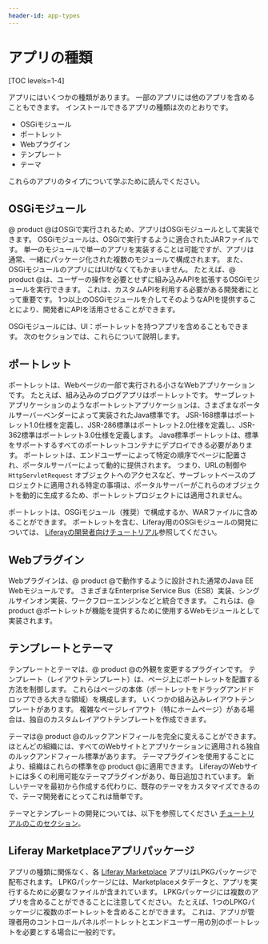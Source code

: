 ```yaml
---
header-id: app-types
---
```


# アプリの種類

[TOC levels=1-4]

アプリにはいくつかの種類があります。 一部のアプリには他のアプリを含めることもできます。 インストールできるアプリの種類は次のとおりです。

  - OSGiモジュール
  - ポートレット
  - Webプラグイン
  - テンプレート
  - テーマ

これらのアプリのタイプについて学ぶために読んでください。

## OSGiモジュール

@ product @はOSGiで実行されるため、アプリはOSGiモジュールとして実装できます。 OSGiモジュールは、OSGiで実行するように適合されたJARファイルです。 単一のモジュールで単一のアプリを実装することは可能ですが、アプリは通常、一緒にパッケージ化された複数のモジュールで構成されます。 また、OSGiモジュールのアプリにはUIがなくてもかまいません。 たとえば、@ product @は、ユーザーの操作を必要とせずに組み込みAPIを拡張するOSGiモジュールを実行できます。 これは、カスタムAPIを利用する必要がある開発者にとって重要です。 1つ以上のOSGiモジュールを介してそのようなAPIを提供することにより、開発者にAPIを活用させることができます。


<!-- Uncomment when the article is published. Jim
To see a list of @product@'s
API modules, see the reference article
Finding Liferay API Modules(/docs/7-1/reference/-/knowledge_base/r/finding-liferay-api-modules). 
-->

OSGiモジュールには、UI：ポートレットを持つアプリを含めることもできます。 次のセクションでは、これらについて説明します。

## ポートレット

ポートレットは、Webページの一部で実行される小さなWebアプリケーションです。 たとえば、組み込みのブログアプリはポートレットです。 サーブレットアプリケーションのようなポートレットアプリケーションは、さまざまなポータルサーバーベンダーによって実装されたJava標準です。 JSR-168標準はポートレット1.0仕様を定義し、JSR-286標準はポートレット2.0仕様を定義し、JSR-362標準はポートレット3.0仕様を定義します。 Java標準ポートレットは、標準をサポートするすべてのポートレットコンテナにデプロイできる必要があります。 ポートレットは、エンドユーザーによって特定の順序でページに配置され、ポータルサーバーによって動的に提供されます。 つまり、URLの制御や `HttpServletRequest` オブジェクトへのアクセスなど、サーブレットベースのプロジェクトに適用される特定の事項は、ポータルサーバーがこれらのオブジェクトを動的に生成するため、ポートレットプロジェクトには適用されません。

ポートレットは、OSGiモジュール（推奨）で構成するか、WARファイルに含めることができます。 ポートレットを含む、Liferay用のOSGiモジュールの開発については、 [Liferayの開発者向けチュートリアル](/docs/7-1/tutorials/-/knowledge_base/t/introduction-to-liferay-development)参照してください。

## Webプラグイン

Webプラグインは、@ product @で動作するように設計された通常のJava EE Webモジュールです。 さまざまなEnterprise Service Bus（ESB）実装、シングルサインオン実装、ワークフローエンジンなどと統合できます。 これらは、@ product @ポートレットが機能を提供するために使用するWebモジュールとして実装されます。

## テンプレートとテーマ

テンプレートとテーマは、@ product @の外観を変更するプラグインです。 テンプレート（レイアウトテンプレート）は、ページ上にポートレットを配置する方法を制御します。 これらはページの本体（ポートレットをドラッグアンドドロップできる大きな領域）を構成します。 いくつかの組み込みレイアウトテンプレートがあります。 複雑なページレイアウト（特にホームページ）がある場合は、独自のカスタムレイアウトテンプレートを作成できます。

テーマは@ product @のルックアンドフィールを完全に変えることができます。 ほとんどの組織には、すべてのWebサイトとアプリケーションに適用される独自のルックアンドフィール標準があります。 テーマプラグインを使用することにより、組織はこれらの標準を@ product @に適用できます。 LiferayのWebサイトには多くの利用可能なテーマプラグインがあり、毎日追加されています。 新しいテーマを最初から作成する代わりに、既存のテーマをカスタマイズできるので、テーマ開発者にとってこれは簡単です。

テーマとテンプレートの開発については、以下を参照してください [チュートリアルのこのセクション](/docs/7-1/tutorials/-/knowledge_base/t/themes-and-layout-templates)。

## Liferay Marketplaceアプリパッケージ

アプリの種類に関係なく、各 [Liferay Marketplace](https://web.liferay.com/marketplace) アプリはLPKGパッケージで配布されます。 LPKGパッケージには、Marketplaceメタデータと、アプリを実行するために必要なファイルが含まれています。 LPKGパッケージには複数のアプリを含めることができることに注意してください。 たとえば、1つのLPKGパッケージに複数のポートレットを含めることができます。 これは、アプリが管理者用のコントロールパネルポートレットとエンドユーザー用の別のポートレットを必要とする場合に一般的です。

